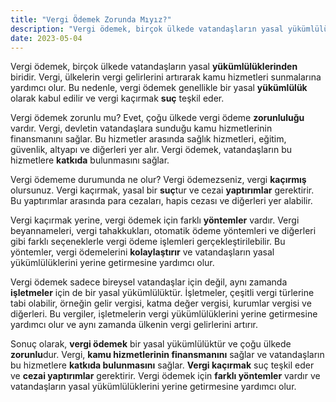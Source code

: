 ```yaml
---
title: "Vergi Ödemek Zorunda Mıyız?"
description: "Vergi ödemek, birçok ülkede vatandaşların yasal yükümlülüklerinden biridir. Vergi, ülkelerin vergi gelirlerini artırarak kamu hizmetleri sunmalarına yardımcı olur"
date: 2023-05-04
---
```


Vergi ödemek, birçok ülkede vatandaşların yasal **yükümlülüklerinden** biridir. Vergi, ülkelerin vergi gelirlerini
artırarak kamu hizmetleri sunmalarına yardımcı olur. Bu nedenle, vergi ödemek genellikle bir yasal **yükümlülük** olarak
kabul edilir ve vergi kaçırmak **suç** teşkil eder.

Vergi ödemek zorunlu mu? Evet, çoğu ülkede vergi ödeme **zorunluluğu** vardır. Vergi, devletin vatandaşlara sunduğu kamu
hizmetlerinin finansmanını sağlar. Bu hizmetler arasında sağlık hizmetleri, eğitim, güvenlik, altyapı ve diğerleri yer
alır. Vergi ödemek, vatandaşların bu hizmetlere **katkıda** bulunmasını sağlar.

Vergi ödememe durumunda ne olur? Vergi ödemezseniz, vergi **kaçırmış** olursunuz. Vergi kaçırmak, yasal bir **suç**tur
ve cezai **yaptırımlar** gerektirir. Bu yaptırımlar arasında para cezaları, hapis cezası ve diğerleri yer alabilir.

Vergi kaçırmak yerine, vergi ödemek için farklı **yöntemler** vardır. Vergi beyannameleri, vergi tahakkukları, otomatik
ödeme yöntemleri ve diğerleri gibi farklı seçeneklerle vergi ödeme işlemleri gerçekleştirilebilir. Bu yöntemler, vergi
ödemelerini **kolaylaştırır** ve vatandaşların yasal yükümlülüklerini yerine getirmesine yardımcı olur.

Vergi ödemek sadece bireysel vatandaşlar için değil, aynı zamanda **işletmeler** için de bir yasal yükümlülüktür.
İşletmeler, çeşitli vergi türlerine tabi olabilir, örneğin gelir vergisi, katma değer vergisi, kurumlar vergisi ve
diğerleri. Bu vergiler, işletmelerin vergi yükümlülüklerini yerine getirmesine yardımcı olur ve aynı zamanda ülkenin
vergi gelirlerini artırır.

Sonuç olarak, **vergi ödemek** bir yasal yükümlülüktür ve çoğu ülkede **zorunlu**dur. Vergi, **kamu hizmetlerinin
finansmanını** sağlar ve vatandaşların bu hizmetlere **katkıda bulunmasını** sağlar. **Vergi kaçırmak** suç teşkil eder
ve **cezai yaptırımlar** gerektirir. Vergi ödemek için **farklı yöntemler** vardır ve vatandaşların yasal
yükümlülüklerini yerine getirmesine yardımcı olur.
